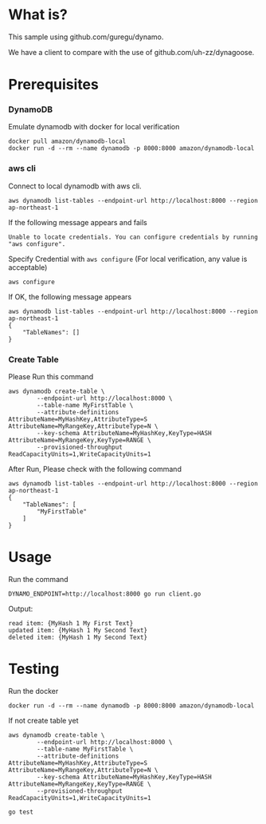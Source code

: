 # What is?

This sample using github.com/guregu/dynamo.

We have a client to compare with the use of github.com/uh-zz/dynagoose.

# Prerequisites

### DynamoDB

Emulate dynamodb with docker for local verification

```
docker pull amazon/dynamodb-local
docker run -d --rm --name dynamodb -p 8000:8000 amazon/dynamodb-local
```

### aws cli

Connect to local dynamodb with aws cli.

```
aws dynamodb list-tables --endpoint-url http://localhost:8000 --region ap-northeast-1
```

If the following message appears and fails

```
Unable to locate credentials. You can configure credentials by running "aws configure".
```

Specify Credential with `aws configure`
(For local verification, any value is acceptable)

```
aws configure
```

If OK, the following message appears

```
aws dynamodb list-tables --endpoint-url http://localhost:8000 --region ap-northeast-1
{
    "TableNames": []
}
```

### Create Table

Please Run this command

```
aws dynamodb create-table \
        --endpoint-url http://localhost:8000 \
        --table-name MyFirstTable \
        --attribute-definitions AttributeName=MyHashKey,AttributeType=S AttributeName=MyRangeKey,AttributeType=N \
        --key-schema AttributeName=MyHashKey,KeyType=HASH AttributeName=MyRangeKey,KeyType=RANGE \
        --provisioned-throughput ReadCapacityUnits=1,WriteCapacityUnits=1
```

After Run, Please check with the following command

```
aws dynamodb list-tables --endpoint-url http://localhost:8000 --region ap-northeast-1
{
    "TableNames": [
        "MyFirstTable"
    ]
}
```

# Usage

Run the command

```
DYNAMO_ENDPOINT=http://localhost:8000 go run client.go
```

Output:

```
read item: {MyHash 1 My First Text}
updated item: {MyHash 1 My Second Text}
deleted item: {MyHash 1 My Second Text}
```

# Testing

Run the docker

```
docker run -d --rm --name dynamodb -p 8000:8000 amazon/dynamodb-local
```

If not create table yet

```
aws dynamodb create-table \
        --endpoint-url http://localhost:8000 \
        --table-name MyFirstTable \
        --attribute-definitions AttributeName=MyHashKey,AttributeType=S AttributeName=MyRangeKey,AttributeType=N \
        --key-schema AttributeName=MyHashKey,KeyType=HASH AttributeName=MyRangeKey,KeyType=RANGE \
        --provisioned-throughput ReadCapacityUnits=1,WriteCapacityUnits=1
```

```
go test
```
